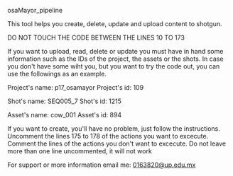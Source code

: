 osaMayor_pipeline

This tool helps you create, delete, update and upload content to shotgun.

DO NOT TOUCH THE CODE BETWEEN THE LINES 10 TO 173

If you want to upload, read, delete or update you must have in hand some information such as the IDs of the project, the assets or the shots.
In case you don't have some wiht you, but you want to try the code out, you can use the followings as an example.

Project's name: p17_osamayor
Project's id: 109

Shot's name: SEQ005_7
Shot's id: 1215

Asset's name: cow_001
Asset's id: 894

If you want to create, you'll have no problem, just follow the instructions.
Uncomment the lines 175 to 178 of the actions you want to excecute. 
Comment the lines of the actions you don't want to excecute.
Do not leave more than one line uncommented, it will not work

For support or more information email me: 0163820@up.edu.mx

